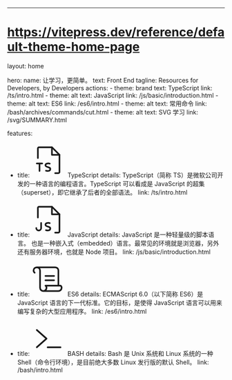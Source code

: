 ---
# https://vitepress.dev/reference/default-theme-home-page
layout: home

hero:
  name: 让学习，更简单。
  text: Front End
  tagline: Resources for Developers, by Developers
  actions:
    - theme: brand
      text: TypeScript
      link: /ts/intro.html
    - theme: alt
      text: JavaScript
      link: /js/basic/introduction.html
    - theme: alt
      text: ES6
      link: /es6/intro.html
    - theme: alt
      text: 常用命令
      link: /bash/archives/commands/cut.html
    - theme: alt
      text: SVG 学习
      link: /svg/SUMMARY.html

features:
  - title: <svg xmlns="http://www.w3.org/2000/svg" style="width:80px;" viewBox="0 0 256 256"><rect width="256" height="256" fill="none"/><path d="M176,224h24a8,8,0,0,0,8-8V88L152,32H56a8,8,0,0,0-8,8v72" fill="none" stroke="currentColor" stroke-linecap="round" stroke-linejoin="round" stroke-width="12"/><polyline points="152 32 152 88 208 88" fill="none" stroke="currentColor" stroke-linecap="round" stroke-linejoin="round" stroke-width="12"/><path d="M135.9,153.6s-29.43-7.78-31.8,11,38.43,10.12,35.78,30.72c-2.47,19.16-31.78,11-31.78,11" fill="none" stroke="currentColor" stroke-linecap="round" stroke-linejoin="round" stroke-width="12"/><line x1="80" y1="152" x2="40" y2="152" fill="none" stroke="currentColor" stroke-linecap="round" stroke-linejoin="round" stroke-width="12"/><line x1="60" y1="152" x2="60" y2="208" fill="none" stroke="currentColor" stroke-linecap="round" stroke-linejoin="round" stroke-width="12"/></svg> TypeScript
    details: TypeScript（简称 TS）是微软公司开发的一种语言的编程语言。TypeScript 可以看成是 JavaScript 的超集（superset），即它继承了后者的全部语法。
    link: /ts/intro.html

  - title: <svg xmlns="http://www.w3.org/2000/svg" style="width:80px;" viewBox="0 0 256 256"><rect width="256" height="256" fill="none"/><path d="M176,224h24a8,8,0,0,0,8-8V88L152,32H56a8,8,0,0,0-8,8v72" fill="none" stroke="currentColor" stroke-linecap="round" stroke-linejoin="round" stroke-width="12"/><polyline points="152 32 152 88 208 88" fill="none" stroke="currentColor" stroke-linecap="round" stroke-linejoin="round" stroke-width="12"/><path d="M135.9,153.6s-29.43-7.78-31.8,11,38.43,10.12,35.78,30.72c-2.47,19.16-31.78,11-31.78,11" fill="none" stroke="currentColor" stroke-linecap="round" stroke-linejoin="round" stroke-width="12"/><path d="M36,190a18,18,0,0,0,36,0V152" fill="none" stroke="currentColor" stroke-linecap="round" stroke-linejoin="round" stroke-width="12"/></svg> JavaScript
    details: JavaScript 是一种轻量级的脚本语言。 也是一种嵌入式（embedded）语言。最常见的环境就是浏览器，另外还有服务器环境，也就是 Node 项目。
    link: /js/basic/introduction.html

  - title: <svg xmlns="http://www.w3.org/2000/svg" style="width:80px;" viewBox="0 0 256 256"><rect width="256" height="256" fill="none"/><path d="M200,176V64a24,24,0,0,0-24-24H40" fill="none" stroke="currentColor" stroke-linecap="round" stroke-linejoin="round" stroke-width="12"/><line x1="104" y1="104" x2="168" y2="104" fill="none" stroke="currentColor" stroke-linecap="round" stroke-linejoin="round" stroke-width="12"/><line x1="104" y1="136" x2="168" y2="136" fill="none" stroke="currentColor" stroke-linecap="round" stroke-linejoin="round" stroke-width="12"/><path d="M24,80s-8-6-8-16a24,24,0,0,1,48,0V192a24,24,0,0,0,48,0c0-10-8-16-8-16H216s8,6,8,16a24,24,0,0,1-24,24H88" fill="none" stroke="currentColor" stroke-linecap="round" stroke-linejoin="round" stroke-width="12"/></svg> ES6
    details: ECMAScript 6.0（以下简称 ES6）是 JavaScript 语言的下一代标准。它的目标，是使得 JavaScript 语言可以用来编写复杂的大型应用程序。
    link: /es6/intro.html

  - title: <svg xmlns="http://www.w3.org/2000/svg" style="width:80px;" viewBox="0 0 256 256"><rect width="256" height="256" fill="none"/><polyline points="40 64 112 128 40 192" fill="none" stroke="currentColor" stroke-linecap="round" stroke-linejoin="round" stroke-width="12"/><line x1="120" y1="192" x2="216" y2="192" fill="none" stroke="currentColor" stroke-linecap="round" stroke-linejoin="round" stroke-width="12"/></svg> BASH
    details: Bash 是 Unix 系统和 Linux 系统的一种 Shell（命令行环境），是目前绝大多数 Linux 发行版的默认 Shell。
    link: /bash/intro.html
